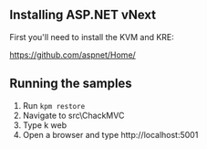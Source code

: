 ## Installing ASP.NET vNext

First you'll need to install the KVM and KRE:

https://github.com/aspnet/Home/

## Running the samples 

1. Run `kpm restore`
2. Navigate to src\ChackMVC
3. Type k web
4. Open a browser and type http://localhost:5001

